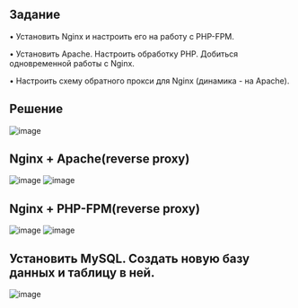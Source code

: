 ## Задание

• Установить Nginx и настроить его на работу с PHP-FPM.

• Установить Apache. Настроить обработку PHP. Добиться одновременной работы с Nginx.

• Настроить схему обратного прокси для Nginx (динамика - на Apache).

## Решение
![image](https://github.com/VitaliyKova/Linux/assets/130704718/63ee5d3e-b5cb-41d6-a02f-0b7c328a4d19)

## Nginx + Apache(reverse proxy)
![image](https://github.com/VitaliyKova/Linux/assets/130704718/dfe97148-3e03-4461-b7e0-420067e4ffa3)
![image](https://github.com/VitaliyKova/Linux/assets/130704718/eda92c64-c7f3-4520-af5a-50832dd17cb1)

## Nginx + PHP-FPM(reverse proxy)
![image](https://github.com/VitaliyKova/Linux/assets/130704718/347bc20b-7ade-4531-a9db-33a74064b202)
![image](https://github.com/VitaliyKova/Linux/assets/130704718/b2da2554-1155-4834-8c54-fea5cc4f0a0f)

##  Установить MySQL. Создать новую базу данных и таблицу в ней.

![image](https://github.com/VitaliyKova/Linux/assets/130704718/881a5fa3-1526-4f18-83c7-6005585712f3)


